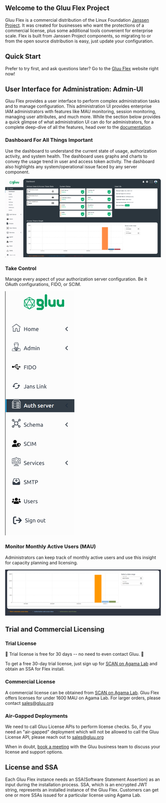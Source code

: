 
## Welcome to the Gluu Flex Project

Gluu Flex is a commercial distribution of the Linux Foundation
[Janssen Project](https://jans.io).
It was created for businesses who want the protections of a commercial license,
plus some additional tools convenient for enterprise scale.
Flex is built from Janssen Project components, so migrating to or from the
open source distribution is easy, just update your configuration.

## Quick Start

Prefer to try first, and ask questions later? Go to the [Gluu Flex](https://gluu.org/flex/)
website right now!

## User Interface for Administration: Admin-UI

Gluu Flex provides a user interface to perform complex administration tasks
and to manage configuration. This administration UI provides enterprise IAM
administrators with features like MAU monitoring, session monitoring,
managing user attributes, and much more. While the section below provides a
quick glimpse of what administration UI can do for administrators, for a
complete deep-dive of all the features, head over to the
[documentation](https://docs.gluu.org/v5.0.0-20/admin/admin-ui/introduction/).

### Dashboard For All Things Important

Use the dashboard to understand the current state of usage, authorization activity, and
system health. The dashboard uses graphs and charts to convey the usage trend
in user and access token activity. The dashboard also highlights any
system/operational issue faced by any server component.

![](./docs/assets/admin-ui/dashboard.png)

### Take Control

Manage every aspect of your authorization server configuration.
Be it OAuth configurations, FIDO, or SCIM.

![](./docs/assets/admin-ui/left-nav-bar.png)

### Monitor Monthly Active Users (MAU)

Administrators can keep track of monthly active users and use this insight for
capacity planning and licensing.

![](./docs/assets/admin-ui/mau.png)


## Trial and Commercial Licensing

### Trial License

:rocket: Trial license is free for 30 days -- no need to even contact Gluu. :rocket:

To get a free 30-day trial license, just sign up for
[SCAN on Agama Lab](https://cloud.gluu.org/agama-lab/dashboard/market/scan) and
obtain an SSA for Flex install.

### Commercial License
A commercial license can be obtained from [SCAN on Agama Lab](https://cloud.gluu.org/agama-lab/dashboard/market/scan).
Gluu Flex offers licenses for under 1600 MAU on Agama Lab. For larger orders,
please contact [sales@gluu.org](mailto:sales@gluu.org)

### Air-Gapped Deployments
We need to call Gluu License APIs to perform license checks. So, if you need an
"air-gapped" deployment which will not be allowed to call the Gluu License API,
please reach out to  [sales@gluu.org](mailto:sales@gluu.org)

When in doubt, [book a meeting](https://gluu.org/contact-us/) with the Gluu 
business team to discuss your license and support options.

## License and SSA

Each Gluu Flex instance needs an SSA(Software Statement Assertion) as an input 
during the installation process. SSA, which is an encrypted JWT string, 
represents an installed instance of the Gluu Flex. Customers can get one or 
more SSAs issued for a particular license using Agama Lab. 